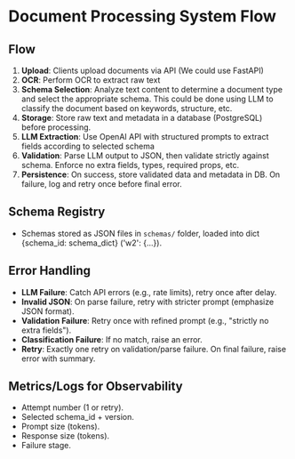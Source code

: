 # Document Processing System Flow

## Flow

1. **Upload**: Clients upload documents via API (We could use FastAPI)
2. **OCR**: Perform OCR to extract raw text
3. **Schema Selection**: Analyze text content to determine a document type and select the appropriate schema. This could be done using LLM to classify the document based on keywords, structure, etc.
4. **Storage**: Store raw text and metadata in a database (PostgreSQL) before processing.
5. **LLM Extraction**: Use OpenAI API with structured prompts to extract fields according to selected schema
6. **Validation**: Parse LLM output to JSON, then validate strictly against schema. Enforce no extra fields, types, required props, etc.
7. **Persistence**: On success, store validated data and metadata in DB. On failure, log and retry once before final error.

## Schema Registry

- Schemas stored as JSON files in `schemas/` folder, loaded into dict {schema_id: schema_dict} ('w2': {...}).

## Error Handling

- **LLM Failure**: Catch API errors (e.g., rate limits), retry once after delay.
- **Invalid JSON**: On parse failure, retry with stricter prompt (emphasize JSON format).
- **Validation Failure**: Retry once with refined prompt (e.g., "strictly no extra fields").
- **Classification Failure**: If no match, raise an error.
- **Retry**: Exactly one retry on validation/parse failure. On final failure, raise error with summary.

## Metrics/Logs for Observability

- Attempt number (1 or retry).
- Selected schema_id + version.
- Prompt size (tokens).
- Response size (tokens).
- Failure stage.